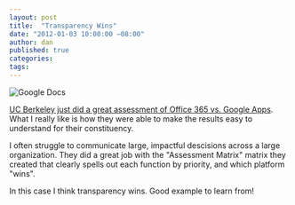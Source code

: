 ```yaml
---
layout: post
title:  "Transparency Wins"
date: "2012-01-03 10:00:00 −08:00"
author: dan
published: true
categories:
tags:
---
```


<img class="lazy img-rounded img-responsive" alt="Google Docs" data-original="https://dl.dropboxusercontent.com/u/300203/blog-images/google_docs.jpg">

[UC Berkeley just did a great assessment of Office 365 vs. Google Apps](http://bconnected-project.berkeley.edu/about/email-calendar-platform-comparison).  What I really like is how they were able to make the results easy to understand for their constituency.

I often struggle to communicate large, impactful descisions across a large organization.  They did a great job with the "Assessment Matrix" matrix they created that clearly spells out each function by priority, and which platform "wins".

In this case I think transparency wins.  Good example to learn from!
